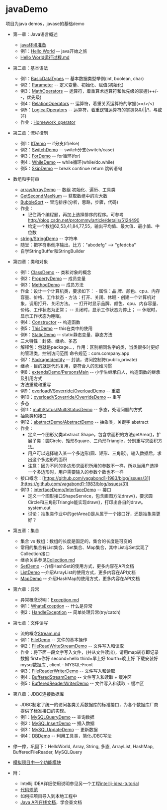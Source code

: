# javaDemo

项目为java demos，javase的基础demo
- 第一章：Java语言概述
	- [java环境准备](https://github.com/vagabond1-1983/javaDemo/issues/2)	
	- 例1：[Hello World](src/main/java/com/test/basic/chapter1/HelloWorld.java) -- java开始之旅
	- [Hello World运行过程.md](src/main/java/com/test/basic/chapter1/HelloWorld运行过程.md)
- 第二章：基本语法
	- 例1：[BasicDataTypes](src/main/java/com/test/basic/chapter2/BasicDataTypes.java) -- 基本数据类型举例(int, boolean, char)
	- 例2：[Parameter](src/main/java/com/test/basic/chapter2/Parameter.java) -- 定义变量、初始化、赋值(初始化)
	- 例3：[MathOperators](src/main/java/com/test/basic/chapter2/MathOperators.java) -- 运算符，着重算术运算符和优先级的掌握(++/--，优先级)
	- 例4：[RelationOperators](src/main/java/com/test/basic/chapter2/RelationOperators.java) -- 运算符，着重关系运算符的掌握(==/>/<)
	- 例5：[LogicalOperators](src/main/java/com/test/basic/chapter2/LogicalOperators.java) -- 运算符，着重逻辑运算符的掌握(&&/||/!，与或非)
	- 作业：[Homework_operator](src/main/java/com/test/basic/chapter2/Homework_operator.java)
- 第三章：流程控制
    - 例1：[IfDemo](src/main/java/com/test/basic/chapter3/IfDemo.java) -- if分支(if/else)
    - 例2：[SwitchDemo](src/main/java/com/test/basic/chapter3/SwitchDemo.java) -- switch分支(switch/case)
    - 例3：[ForDemo](src/main/java/com/test/basic/chapter3/ForDemo.java) -- for循环(for)
    - 例4：[WhileDemo](src/main/java/com/test/basic/chapter3/WhileDemo.java) -- while循环(while/do.while)
    - 例5：[SkipDemo](src/main/java/com/test/basic/chapter3/SkipDemo.java) -- break continue return 跳转语句
- 数组和字符串
    - [array/ArrayDemo](src/main/java/com/test/basic/array/ArrayDemo.java) -- 数组 初始化、遍历、工具类
    - [GetSecondMaxNum](src/main/java/com/test/basic/array/GetSecondMaxNum.java) -- 获取数组中的次大数
    - [BubbleSort](src/main/java/com/test/basic/array/BubbleSort.java) -- 冒泡排序(分析，思路，步骤，代码)
    - 作业：
        - 记住两个编程题，再加上选择排序的程序。可参考 http://blog.csdn.net/protommy/article/details/5124490
        - 给定一个数组62,53,41,84,77,55，输出平均值、最大值、最小值、中位数
    - [string/StringDemo](src/main/java/com/test/basic/string/StringDemo.java) -- 字符串
    - 随堂：把字符串倒序输出。比方："abcdefg" --> "gfedcba"
    - 自学StringBuffer和StringBuilder
- 第四章：类和对象
    - 例1：[ClassDemo](src/main/java/com/test/basic/chapter4/classDemo/ClassDemo.java) -- 类和对象的概念
    - 例2：[PropertyDemo](src/main/java/com/test/basic/chapter4/classDemo/PropertyDemo.java) -- 成员变量
    - 例3：[MethodDemo](src/main/java/com/test/basic/chapter4/methodDemo/MethodDemo.java) -- 成员方法
    - 作业：设计一个计算机类，要求如下：
           - 属性：品 牌、颜色、cpu、内存容量、价格、工作状态
           - 方法：打开、关闭、休眠
           - 创建一个计算机对象，调用打开、关闭方法。
           -- 打开时显示品牌、颜色、cpu、内存容量、价格、工作状态为正常；
           -- 关闭时，显示工作状态为停止；
           -- 休眠时，显示工作状态为睡眠。
    - 例4：[Constructor](src/main/java/com/test/basic/chapter4/constructorDemo/ConstructorDemo.java) -- 构造函数
    - 例5：[ThisDemo](src/main/java/com/test/basic/chapter4/thisDemo/ThisDemo.java) -- this在类中的使用
    - 例6：[StaticDemo](src/main/java/com/test/basic/chapter4/staticDemo/StaticDemo.java) -- static静态变量、静态方法
    - 三大特性：封装、继承、多态
    - 解释包：包就是package...，作用：区别相同名字的类，当类很多时更好的管理类，控制访问范围
        命令规范：com.company.app
    - 例7：[PackageIdentity](src/main/java/com/test/basic/chapter4/packageDemo/PackageIdentity.java) -- 封装，访问控制符(public,private)
    - 继承 - 目的就是代码复用，更符合人的思维习惯
    - 例8：[extendsDemo/PersonsMain](src/main/java/com/test/basic/chapter4/extendsDemo/PersonsMain.java) -- 小学生继承自人，构造函数的继承及引用方式
    - 方法重载和重写
    - 例9：[overloadVSoverride/OverloadDemo](src/main/java/com/test/basic/chapter4/overloadVSoverride/OverloadDemo.java) -- 重载
    - 例10：[overloadVSoverride/OverrideDemo](src/main/java/com/test/basic/chapter4/overloadVSoverride/OverrideDemo.java) -- 重写
    - 多态
    - 例11：[multiStatus/MultiStatusDemo](src/main/java/com/test/basic/chapter4/multiStatus/MultiStatusDemo.java) -- 多态，处理问题的方式
    - 抽象类和接口
    - 例12：[abstractDemo/AbstractDemo](src/main/java/com/test/basic/chapter4/abstractDemo/AbstractDemo.java) -- 抽象类，关键字 abstract
    - 作业：
        - 定义一个图形父类abstract Shape，包含求面积的方法getArea()，扩展子类：圆Circle、矩形Square、三角形Triangle，分别重写求面积方法。
        - 用户可以选择输入某一个多边形(圆、矩形、三角形)，输入数据后，求出这个多边形的面积
        - 注意：因为不同的多边形求面积所用的参数不一样，所以当用户选择一个多边形时，用户需要输入的参数个数也不一样
    - 接口概念：[https://github.com/vagabond1-1983/blog/issues/31](https://github.com/vagabond1-1983/blog/issues/31)
    - 例13：[interfaceDemo/InterfaceDemo](src/main/java/com/test/basic/chapter4/interfaceDemo/InterfaceDemo.java) -- 接口
        - 定义一个图形接口ShapeService，包含画图方法draw()，要求圆Circle和三角形Triangle能实现draw()，打印出各自的draw。system.out
        - 讨论：抽象类作业中的getArea()是从属于一个接口好，还是抽象类更好？
- 第五章：集合
    - 集合 vs 数组：数组的长度是固定的，集合的长度是可变的
    - 常用的集合有List集合、Set集合、Map集合，其中List与Set实现了Collection接口
    - 继承关系参见[Collection.md](src/main/java/com/test/basic/chapter5/Collection.md)
    - [SetDemo](src/main/java/com/test/basic/chapter5/SetDemo.java) --介绍HashSet的使用方式，更多内容在API文档
    - [ListDemo](src/main/java/com/test/basic/chapter5/ListDemo.java) --介绍ArrayList的使用方式，更多内容在API文档
    - [MapDemo](src/main/java/com/test/basic/chapter5/MapDemo2.java) -- 介绍HashMap的使用方式，更多内容在API文档
- 第六章：异常
    - 异常概念说明：[Exception.md](src/main/java/com/test/basic/chapter6/Exception.md)
    - 例1：[WhatsException](src/main/java/com/test/basic/chapter6/WhatsException.java) -- 什么是异常
    - 例2：[HandleException](src/main/java/com/test/basic/chapter6/HandleException.java) -- 简单处理异常(try/catch)
- 第七章：文件读写
    - 流的概念[Stream.md](src/main/java/com/test/basic/chapter7/Stream.md)
    - 例1：[FileDemo](src/main/java/com/test/basic/chapter7/FileDemo.java) -- 文件的基本操作
    - 例2：[FileReadWriteStreamDemo](src/main/java/com/test/basic/chapter7/FileReadWriteStreamDemo.java) -- 文件写入和读取
    - 作业：将下面一段文字写入文件，(并从文件读出)，请用map转存即记录数据
            first=你好
            second=hello
            third=早上好
            fourth=晚上好
      下载安装好mysql数据库 , client - MYSQL-Front
    - 例3：[FileReaderWriterDemo](src/main/java/com/test/basic/chapter7/FileReaderWriterDemo.java) -- 文件写入和读取
    - 例4：[BufferedStreamDemo](src/main/java/com/test/basic/chapter7/BufferedStreamDemo.java) -- 文件写入和读取 + 缓冲区
    - 例5：[BufferedReaderWriterDemo](src/main/java/com/test/basic/chapter7/BufferedReaderWriterDemo.java) -- 文件写入和读取 + 缓冲区

- 第八章：JDBC连接数据库
    - JDBC制定了统一的访问各类关系数据库的标准接口，为各个数据库厂商提供了标准接口的实现。
    - 例1：[MySQLQueryDemo](src/main/java/com/test/basic/chapter8/MySQLQueryDemo.java) -- 查询数据
    - 例2：[MySQLInsertDemo](src/main/java/com/test/basic/chapter8/MySQLInsertDemo.java) -- 插入数据
    - 例3：[MySQLUpdateDemo](src/main/java/com/test/basic/chapter8/MySQLUpdateDemo.java) -- 更新数据
    - 例4：[DBDemo](src/main/java/com/test/basic/chapter8/DBDemo.java) -- 利用工具类，简化JDBC写法

- 停一停，巩固下：HelloWorld, Array, String, 多态, ArrayList, HashMap, BufferedFileReader, MySQLQuery
- [模拟项目中一个功能模块](Practice.md)

- 附：
    - Intellij IDEA详细使用说明参见另一个工程[intellij-idea-tutorial](https://github.com/vagabond1-1983/IntelliJ-IDEA-Tutorial)
    - [代码规范]()
    - 如何把项目导入到本地工程中
    - [Java API在线文档](http://tool.oschina.net/apidocs/apidoc?api=jdk-zh)，学会查文档
